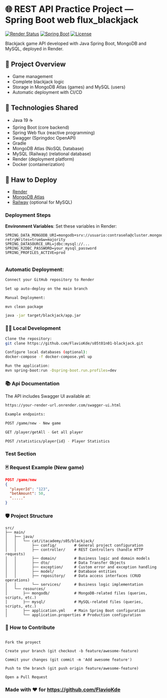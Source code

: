 
# 🌐 REST API Practice Project — Spring Boot web flux_blackjack

[![Render Status](https://img.shields.io/badge/Render-Deployed-success)](https://your-render-url.onrender.com)
[![Spring Boot](https://img.shields.io/badge/Spring%20Boot-3.1.0-brightgreen)](https://spring.io/projects/spring-boot)
[![License](https://img.shields.io/badge/License-MIT-blue.svg)](https://opensource.org/licenses/MIT)

Blackjack game API developed with Java Spring Boot, MongoDB and MySQL, deployed in Render.


## 🧾 Project Overview

- Game management
- Complete blackjack logic
- Storage in MongoDB Atlas (games) and MySQL (users)
- Automatic deployment with CI/CD



## 🚀 Technologies Shared 

- Java 19 ☕  
- Spring Boot  (core backend)
- Spring Web flux (reactive programming)  
- Swagger (Springdoc OpenAPI)  
- Gradle  
- MongoDB Atlas (NoSQL Database)
- MySQL (Railway) (relational database)
- Render (deployment platform)
- Docker (containerization)


## 🚀 Haw to Deploy

- [Render](https://render.com)
- [MongoDB Atlas](https://www.mongodb.com/atlas)
- [Railway](https://railway.app) (optional for MySQL)



### Deployment Steps


**Environment Variables**: Set these variables in Render:


```env
SPRING_DATA_MONGODB_URI=mongodb+srv://usuario:contraseña@cluster.mongodb.net/dbblackjack?retryWrites=true&w=majority
SPRING_DATASOURCE_URL=jdbc:mysql://...
SPRING_R2DBC_PASSWORD=your_mysql_password
SPRING_PROFILES_ACTIVE=prod


```

### Automatic Deployment:


```bash
Connect your GitHub repository to Render

Set up auto-deploy on the main branch

Manual Deployment:

mvn clean package

java -jar target/blackjack/app.jar

```


### 🧑‍💻 Local Development


```bash
Clone the repository:
git clone https://github.com/FlavioKde/s05t01n01-blackjack.git

Configure local databases (optional):
docker-compose -f docker-compose.yml up

Run the application:
mvn spring-boot:run -Dspring-boot.run.profiles=dev


```


### 📚 Api Documentation 


The API includes Swagger UI available at:


```bash
https://your-render-url.onrender.com/swagger-ui.html

Example endpoints:

POST /game/new - New game

GET /player/getAll - Get all player

POST /statistics/player{id} - Player Statistics

```


### Test Section


### 🃏 Request Example (New game)


```json
POST /game/new
{
  "playerId": "123",
  "betAmount": 50,
  "....."
}
```


### 🛡️ Project Structure 


```text
src/
├── main/
│   ├── java/
│   │   └── cat/itacademy/s05/blackjack/
│   │       ├── config/        # General project configuration
│   │       ├── controller/    # REST Controllers (handle HTTP requests)
│   │       ├── domain/        # Business logic and domain models
│   │       ├── dto/           # Data Transfer Objects
│   │       ├── exception/     # Custom error and exception handling
│   │       ├── model/         # Database entities
│   │       ├── repository/    # Data access interfaces (CRUD operations)
│   │       └── services/      # Business logic implementation
│   └── resources/
│       ├── mongodb/           # MongoDB-related files (queries, scripts, etc.)
│       ├── mysql/             # MySQL-related files (queries, scripts, etc.)
│       ├── application.yml    # Main Spring Boot configuration
│       └── application.properties # Production configuration

```


### 🤝 How to Contribute


```text

Fork the proyect

Create your branch (git checkout -b feature/awesome-feature)

Commit your changes (git commit -m 'Add awesome feature')

Push to the branch (git push origin feature/awesome-feature)

Open a Pull Request

```


### Made with ❤️ for https://github.com/FlavioKde
